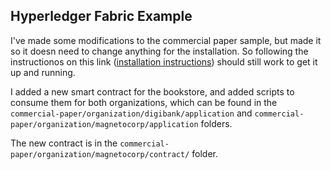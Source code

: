 ## Hyperledger Fabric Example

I've made some modifications to the commercial paper sample, but made it so it doesn need to change anything for the installation. 
So following the instructionos on this link ([installation instructions](https://hyperledger-fabric.readthedocs.io/en/release-1.4/tutorial/commercial_paper.html)) should still work to get it up and running.

I added a new smart contract for the bookstore, and added scripts to consume them for both organizations, which can be found in the `commercial-paper/organization/digibank/application` and `commercial-paper/organization/magnetocorp/application` folders.

The new contract is in the `commercial-paper/organization/magnetocorp/contract/` folder.